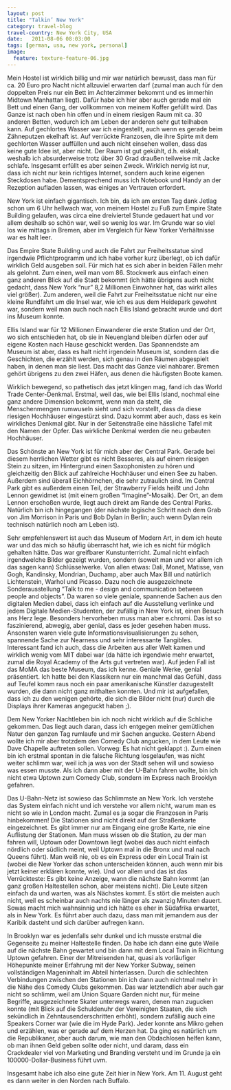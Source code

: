 ```yaml
---
layout: post
title: "Talkin’ New York"
category: travel-blog
travel-country: New York City, USA
date:   2011-08-06 08:03:00
tags: [german, usa, new york, personal]
image:
  feature: texture-feature-06.jpg
---
```


Mein Hostel ist wirklich billig und mir war natürlich bewusst, dass man für ca. 20 Euro pro Nacht nicht allzuviel erwarten darf (zumal man auch für den doppelten Preis nur ein Bett im Achterzimmer bekommt und es immerhin Midtown Manhattan liegt). Dafür habe ich hier aber auch gerade mal ein Bett und einen Gang, der vollkommen von meinem Koffer gefüllt wird. Das Ganze ist nach oben hin offen und in einem riesigen Raum mit ca. 30 anderen Betten, wodurch ich am Leben der anderen sehr gut teilhaben kann. 
Auf gechlortes Wasser war ich eingestellt, auch wenn es gerade beim Zähneputzen ekelhaft ist. Auf verrückte Franzosen, die ihre Spirte mit dem gechlorten Wasser auffüllen und auch nicht einsehen wollen, dass das keine gute Idee ist, aber nicht.
Der Raum ist gut gekühlt, d.h. eiskalt, weshalb ich absurderweise trotz über 30 Grad draußen teilweise mit Jacke schlafe.
Insgesamt erfüllt es aber seinen Zweck. Wirklich nervig ist nur, dass ich nicht nur kein richtiges Internet, sondern auch keine eigenen Steckdosen habe. Dementsprechend muss ich Notebook und Handy an der Rezeption aufladen lassen, was einiges an Vertrauen erfordert.

New York ist einfach gigantisch. Ich bin, da ich am ersten Tag dank Jetlag schon um 6 Uhr hellwach war, von meinem Hostel zu Fuß zum Empire State Building gelaufen, was circa eine dreiviertel Stunde gedauert hat und vor allem deshalb so schön war, weil so wenig los war. Im Grunde war so viel los wie mittags in Bremen, aber im Vergleich für New Yorker Verhältnisse war es halt leer. 

Das Empire State Building und auch die Fahrt zur Freiheitsstatue sind irgendwie Pflichtprogramm und ich habe vorher kurz überlegt, ob ich dafür wirklich Geld ausgeben soll. Für mich hat es sich aber in beiden Fällen mehr als gelohnt. Zum einen, weil man vom 86. Stockwerk aus einfach einen ganz anderen Blick auf die Stadt bekommt (ich hätte übrigens auch nicht gedacht, dass New York “nur” 8,2 Millionen Einwohner hat, das wirkt alles viel größer). Zum anderen, weil die Fahrt zur Freiheitsstatue nicht nur eine kleine Rundfahrt um die Insel war, wie ich es aus dem Heidepark gewohnt war, sondern weil man auch noch nach Ellis Island gebracht wurde und dort ins Museum konnte. 

Ellis Island war für 12 Millionen Einwanderer die erste Station und der Ort, wo sich entschieden hat, ob sie in Neuengland bleiben dürfen oder auf eigene Kosten nach Hause geschickt werden. Das Spannendste am Museum ist aber, dass es halt nicht irgendein Museum ist, sondern das die Geschichten, die erzählt werden, sich genau in den Räumen abgespielt haben, in denen man sie liest. Das macht das Ganze viel nahbarer. Bremen gehört übrigens zu den zwei Häfen, aus denen die häufigsten Boote kamen.

Wirklich bewegend, so pathetisch das jetzt klingen mag, fand ich das World Trade Center-Denkmal. Erstmal, weil das, wie bei Ellis Island, nochmal eine ganz andere Dimension bekommt, wenn man da steht, die Menschenmengen rumwuseln sieht und sich vorstellt, dass da diese riesigen Hochhäuser eingestürzt sind. Dazu kommt aber auch, dass es kein wirkliches Denkmal gibt. Nur in der Seitenstraße eine hässliche Tafel mit den Namen der Opfer. Das wirkliche Denkmal werden die neu gebauten Hochhäuser.

Das Schönste an New York ist für mich aber der Central Park. Gerade bei diesem herrlichen Wetter gibt es nicht Besseres, als auf einem riesigen Stein zu sitzen, im Hintergrund einen Saxophonisten zu hören und gleichzeitig den Blick auf zahlreiche Hochhäuser und einen See zu haben. Außerdem sind überall Eichhörnchen, die sehr zutraulich sind. Im Central Park gibt es außerdem einen Teil, der Strawberry Fields heißt und John Lennon gewidmet ist (mit einem großen “Imagine”-Mosaik). Der Ort, an dem Lennon erschoßen wurde, liegt auch direkt am Rande des Central Parks. Natürlich bin ich hingegangen (der nächste logische Schritt nach dem Grab von Jim Morrison in Paris und Bob Dylan in Berlin; auch wenn Dylan rein technisch natürlich noch am Leben ist).

Sehr empfehlenswert ist auch das Museum of Modern Art, in dem ich heute war und das mich so häufig überrascht hat, wie ich es nicht für möglich gehalten hätte. Das war greifbarer Kunstunterricht. Zumal nicht einfach irgendwelche Bilder gezeigt wurden, sondern (soweit man und vor allem ich das sagen kann) Schlüsselwerke. Von allen etwas: Dali, Monet, Matisse, van Gogh, Kandinsky, Mondrian, Duchamp, aber auch Max Bill und natürlich Lichtenstein, Warhol und Picasso. Dazu noch die ausgezeichnete Sonderausstellung “Talk to me - design and communication between people and objects”. Da waren so viele geniale, spannende Sachen aus den digitalen Medien dabei, dass ich einfach auf die Ausstellung verlinke und jedem Digitale Medien-Studenten, der zufällig in New York ist, einen Besuch ans Herz lege. Besonders hervorheben muss man aber e.chromi. Das ist so faszinierend, abwegig, aber genial, dass es jeder gesehen haben muss. Ansonsten waren viele gute Informationsvisualisierungen zu sehen, spannende Sache zur Nearness und sehr interessante Tangibles. Interessant fand ich auch, dass die Arbeiten aus aller Welt kamen und wirklich wenig vom MIT dabei war (da hätte ich irgendwie mehr erwartet, zumal die Royal Academy of the Arts gut vertreten war).
Auf jeden Fall ist das MoMA das beste Museum, das ich kenne. Geniale Werke, genial präsentiert. Ich hatte bei den Klassikern nur ein manchmal das Gefühl, dass auf Teufel komm raus noch ein paar amerikanische Künstler dazugestellt wurden, die dann nicht ganz mithalten konnten. Und mir ist aufgefallen, dass ich zu den wenigen gehörte, die sich die Bilder nicht (nur) durch die Displays ihrer Kameras angeguckt haben ;).

Dem New Yorker Nachtleben bin ich noch nicht wirklich auf die Schliche gekommen. Das liegt auch daran, dass ich entgegen meiner gemütlichen Natur den ganzen Tag rumlaufe und mir Sachen angucke. Gestern Abend wollte ich mir aber trotzdem den Comedy Club angucken, in dem Leute wie Dave Chapelle auftreten sollen. Vorweg: Es hat nicht geklappt :). Zum einen bin ich erstmal spontan in die falsche Richtung losgelaufen, was nicht weiter schlimm war, weil ich ja was von der Stadt sehen will und sowieso was essen musste. Als ich dann aber mit der U-Bahn fahren wollte, bin ich nicht etwa Uptown zum Comedy Club, sondern im Express nach Brooklyn gefahren. 

Das U-Bahn-Netz ist sowieso das Schlimmste an New York. Ich verstehe das System einfach nicht und ich verstehe vor allem nicht, warum man es nicht so wie in London macht. Zumal es ja sogar die Franzosen in Paris hinbekommen! Die Stationen sind nicht direkt auf der Straßenkarte eingezeichnet. Es gibt immer nur am Eingang eine große Karte, nie eine Auflistung der Stationen. Man muss wissen ob die Station, zu der man fahren will, Uptown oder Downtown liegt (wobei das auch nicht einfach nördlich oder südlich meint, weil Uptown mal in die Bronx und mal nach Queens führt). Man weiß nie, ob es ein Express oder ein Local Train ist (wobei die New Yorker das schon unterscheiden können, auch wenn mir bis jetzt keiner erklären konnte, wie). Und vor allem und das ist das Verrückteste: Es gibt keine Anzeige, wann die nächste Bahn kommt (an ganz großen Haltestellen schon, aber meistens nicht). Die Leute sitzen einfach da und warten, was als Nächstes kommt. Es stört die meisten auch nicht, weil es scheinbar auch nachts nie länger als zwanzig Minuten dauert. Sowas macht mich wahnsinnig und ich hätte es eher in Südafrika erwartet, als in New York. Es führt aber auch dazu, dass man mit jemandem aus der Karibik dasteht und sich darüber aufregen kann.

In Brooklyn war es jedenfalls sehr dunkel und ich musste erstmal die Gegenseite zu meiner Haltestelle finden. Da habe ich dann eine gute Weile auf die nächste Bahn gewartet und bin dann mit dem Local Train in Richtung Uptown gefahren. Einer der Mitreisenden hat, quasi als vorläufiger Höhepunkte meiner Erfahrung mit der New Yorker Subway, seinen vollständigen Mageninhalt im Abteil hinterlassen. Durch die schlechten Verbindungen zwischen den Stationen bin ich dann auch nichtmal mehr in die Nähe des Comedy Clubs gekommen. Das war letztendlich aber auch gar nicht so schlimm, weil am Union Square Garden nicht nur, für meine Begriffe, ausgezeichnete Skater unterwegs waren, denen man zugucken konnte (mit Blick auf die Schuldenuhr der Vereinigten Staaten, die sich sekündlich in Zehntausenderschritten erhöht), sondern zufällig auch eine Speakers Corner war (wie die im Hyde Park). Jeder konnte ans Mikro gehen und erzählen, was er gerade auf dem Herzen hat. Da ging es natürlich um die Republikaner, aber auch darum, wie man den Obdachlosen helfen kann, ob man ihnen Geld geben sollte oder nicht, und daram, dass ein Crackdealer viel von Marketing und Branding versteht und im Grunde ja ein 100000-Dollar-Business führt uvm.

Insgesamt habe ich also eine gute Zeit hier in New York. Am 11. August geht es dann weiter in den Norden nach Buffalo. 
